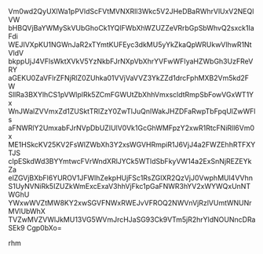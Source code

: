 Vm0wd2QyUXlWa1pPVldScFVtMVNXRll3Wkc5V2JHeDBaRWhrVlUxV2NEQlVW
bHBQVjBaYWMySkVUbGhoCk1YQlFWbXhWZUZZeVRrbGpSbWhvQ2sxck1IaFdi
WEJIVXpKU1NGWnJaR2xTYmtKUFEyc3dkMU5yYkZkaQpWRUkwVlhwR1NtVldV
bkppUjJ4VFlsWktXVkV5YzNkbFJrNXpVbXhrYVFwWFIyaHZWbGh3UzFReVRY
aGEKU0ZaVFlrZFNjRlZ0ZUhka01VVjVaVVZ3YkZZd1drcFphMXB2Vm5kd2FW
SllRa3BXYlhCS1pVWlplRk5ZCmFGWUtZbXhhVmxscldtRmpSbFowVGxWT1Yx
WnJWalZVVmxZd1ZUSktTRlZzY0ZwTlJuQnlWakJHZDFaRwpTbFpqUlZwWFls
aFNWRlY2UmxabFJrNVpDbUZIUlV0Vk1GcGhWMFpzY2xwR1RtcFNiRll6Vm0x
ME1HSkcKV25KV2FsWlZWbXh3Y2xsWGVHRmpiR1J6VjJ4a2FWZEhhRTFXYTJS
clpESkdWd3BYYmtwcFVrWndXRlJYCk5WTldSbFkyVW14a2ExSnNjREZEYkZa
elZGVjBXbFl6YUROV1JFWlhZekpHUjFSc1RsZGlXR2QzVjJ0VwphMUl4VVhn
S1UyNVNiRk5IZUZkWmExcExaV3hhVjFkc1pGaFNWR3hYV2xWYWQxUnNTWGhU
YWxwWVZtMW8KY2xwSGVFNWxRWEJvVFROQ2NWVnVjRzlVUmtWNUNrMVlUbWhX
TVZwMVZVWlJkMU13VG5WVmJrcHJaSG93Ck9VTm5jR2hrYldNOUNncDRaSEk9
Cgp0bXo=

rhm